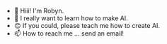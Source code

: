 - 👋 Hiii! I'm Robyn.
- 👀 I really want to learn how to make AI.
- 😊 If you could, please teach me how to create AI.
- 📫 How to reach me ... send an email!

<!---
robyns1n/robyns1n is a ✨ special ✨ repository because its `README.md` (this file) appears on your GitHub profile.
You can click the Preview link to take a look at your changes.
--->
